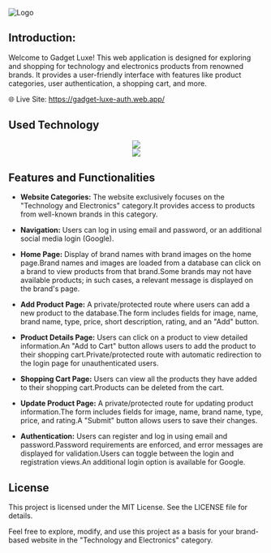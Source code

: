 
![Logo](https://i.ibb.co/fFjbRh9/kog2.png)


## Introduction:
Welcome to Gadget Luxe! This web application is designed for exploring and shopping for technology and electronics products from renowned brands. It provides a user-friendly interface with features like product categories, user authentication, a shopping cart, and more.

🌐 Live Site: https://gadget-luxe-auth.web.app/

## Used Technology
<div align="center">
    <img src="https://skillicons.dev/icons?i=react,html,css,vscode,github,tailwind,git" /><br>
    <img src="https://skillicons.dev/icons?i=nodejs,javascript,express,firebase,mongodb,jwt" /><br>
</div>

## Features and Functionalities

* **Website Categories:** The website exclusively focuses on the "Technology and Electronics" category.It provides access to products from well-known brands in this category.

* **Navigation:** Users can log in using email and password, or an additional social media login (Google).

* **Home Page:** Display of brand names with brand images on the home page.Brand names and images are loaded from a database can click on a brand to view products from that brand.Some brands may not have available products; in such cases, a relevant message is displayed on the brand's page.

* **Add Product Page:** A private/protected route where users can add a new product to the database.The form includes fields for image, name, brand name, type, price, short description, rating, and an "Add" button.

* **Product Details Page:** Users can click on a product to view detailed information.An "Add to Cart" button allows users to add the product to their shopping cart.Private/protected route with automatic redirection to the login page for unauthenticated users.


* **Shopping Cart Page:** Users can view all the products they have added to their shopping cart.Products can be deleted from the cart.

* **Update Product Page:** A private/protected route for updating product information.The form includes fields for image, name, brand name, type, price, and rating.A "Submit" button allows users to save their changes.

* **Authentication:** Users can register and log in using email and password.Password requirements are enforced, and error messages are displayed for validation.Users can toggle between the login and registration views.An additional login option is available for Google.


## License

This project is licensed under the MIT License. See the LICENSE file for details.

Feel free to explore, modify, and use this project as a basis for your brand-based website in the "Technology and Electronics" category.
